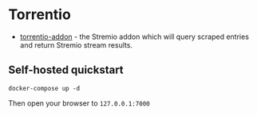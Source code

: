 # Torrentio

- [torrentio-addon](addon) - the Stremio addon which will query scraped entries and return Stremio stream results.

## Self-hosted quickstart
```
docker-compose up -d
```
Then open your browser to `127.0.0.1:7000`